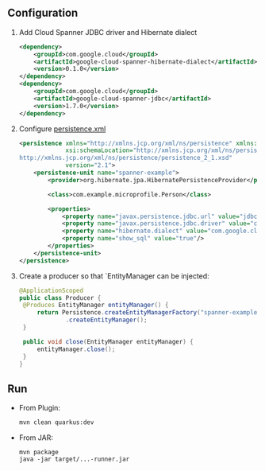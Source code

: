 ## Configuration

1. Add Cloud Spanner JDBC driver and Hibernate dialect
   ```xml
   <dependency>
       <groupId>com.google.cloud</groupId>
       <artifactId>google-cloud-spanner-hibernate-dialect</artifactId>
       <version>0.1.0</version>
   </dependency>
   <dependency>
       <groupId>com.google.cloud</groupId>
       <artifactId>google-cloud-spanner-jdbc</artifactId>
       <version>1.7.0</version>
   </dependency>
   ```

1. Configure [persistence.xml](src/main/resources/META-INF/persistence.xml)
   ```xml
   <persistence xmlns="http://xmlns.jcp.org/xml/ns/persistence" xmlns:xsi="http://www.w3.org/2001/XMLSchema-instance"
                xsi:schemaLocation="http://xmlns.jcp.org/xml/ns/persistence
   http://xmlns.jcp.org/xml/ns/persistence/persistence_2_1.xsd"
                version="2.1">
       <persistence-unit name="spanner-example">
           <provider>org.hibernate.jpa.HibernatePersistenceProvider</provider>
   
           <class>com.example.microprofile.Person</class>
   
           <properties>
               <property name="javax.persistence.jdbc.url" value="jdbc:cloudspanner:/projects/wise-coyote-827/instances/demo/databases/demo" />
               <property name="javax.persistence.jdbc.driver" value="com.google.cloud.spanner.jdbc.JdbcDriver" />
               <property name="hibernate.dialect" value="com.google.cloud.spanner.hibernate.SpannerDialect"/>
               <property name="show_sql" value="true"/>
           </properties>
       </persistence-unit>
   </persistence>
   ```
   
1. Create a producer so that `EntityManager can be injected:
   ```java
   @ApplicationScoped
   public class Producer {
   	@Produces EntityManager entityManager() {
   		return Persistence.createEntityManagerFactory("spanner-example")
   				.createEntityManager();
   	}
   
   	public void close(EntityManager entityManager) {
   		entityManager.close();
   	}
   }

   ```

## Run

* From Plugin:
  ```sh
  mvn clean quarkus:dev
  ```

* From JAR:
  ```
  mvn package
  java -jar target/...-runner.jar
  ```